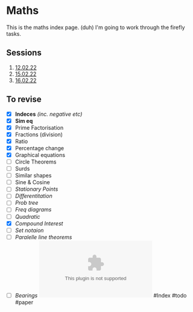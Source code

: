 # Maths
This is the maths index page. (duh)
I'm going to work through the firefly tasks. 

## Sessions
1. [12.02.22](12.02.22.md)
2. [15.02.22](15.02.22.md)
3. [16.02.22](16.02.22.md)


## To revise
- [x] **Indeces** *(inc. negative etc)*
- [x] **Sim eq**
- [x] Prime Factorisation
- [x] Fractions (division)
- [x] Ratio
- [x] Percentage change
- [x] Graphical equations
- [ ] Circle Theorems
- [ ] Surds
- [ ] Similar shapes
- [ ] Sine & Cosine
- [ ] *Stationary Points*
- [ ] *Differentitation*
- [ ] *Prob tree*
- [ ] *Freq diagrams*
- [ ] *Quadratic*
- [x] *Compound Interest*
- [ ] *Set notaion*
- [ ] *Paralelle line theorems*
- [ ] *Bearings*
![5th Form March Trial Exam 2022 Revision List](5th%20Form%20March%20Trial%20Exam%202022%20Revision%20List.docx)
#Index #todo #paper 